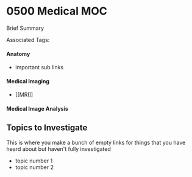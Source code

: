 # 0500 Medical MOC
Brief Summary

Associated Tags: 

#### Anatomy
- important sub links

#### Medical Imaging
- [[MRI]]


#### Medical Image Analysis


## Topics to Investigate
This is where you make a bunch of empty links for things that you have heard about but haven't fully investigated
- topic number 1
- topic number 2